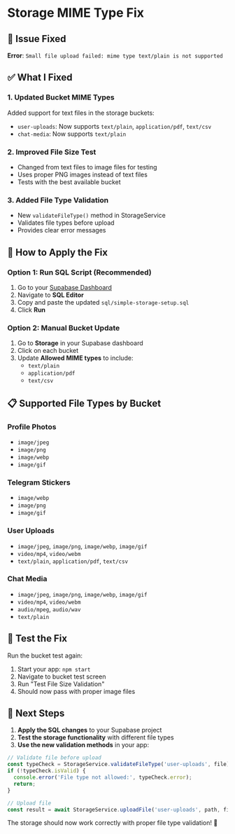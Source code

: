 # Storage MIME Type Fix

## 🚨 Issue Fixed
**Error**: `Small file upload failed: mime type text/plain is not supported`

## ✅ What I Fixed

### 1. **Updated Bucket MIME Types**
Added support for text files in the storage buckets:
- `user-uploads`: Now supports `text/plain`, `application/pdf`, `text/csv`
- `chat-media`: Now supports `text/plain`

### 2. **Improved File Size Test**
- Changed from text files to image files for testing
- Uses proper PNG images instead of text files
- Tests with the best available bucket

### 3. **Added File Type Validation**
- New `validateFileType()` method in StorageService
- Validates file types before upload
- Provides clear error messages

## 🔧 How to Apply the Fix

### Option 1: Run SQL Script (Recommended)
1. Go to your [Supabase Dashboard](https://supabase.com/dashboard/project/xbcrxnebziipzqoorkti)
2. Navigate to **SQL Editor**
3. Copy and paste the updated `sql/simple-storage-setup.sql`
4. Click **Run**

### Option 2: Manual Bucket Update
1. Go to **Storage** in your Supabase dashboard
2. Click on each bucket
3. Update **Allowed MIME types** to include:
   - `text/plain`
   - `application/pdf`
   - `text/csv`

## 📋 Supported File Types by Bucket

### Profile Photos
- `image/jpeg`
- `image/png`
- `image/webp`
- `image/gif`

### Telegram Stickers
- `image/webp`
- `image/png`
- `image/gif`

### User Uploads
- `image/jpeg`, `image/png`, `image/webp`, `image/gif`
- `video/mp4`, `video/webm`
- `text/plain`, `application/pdf`, `text/csv`

### Chat Media
- `image/jpeg`, `image/png`, `image/webp`, `image/gif`
- `video/mp4`, `video/webm`
- `audio/mpeg`, `audio/wav`
- `text/plain`

## 🧪 Test the Fix

Run the bucket test again:
1. Start your app: `npm start`
2. Navigate to bucket test screen
3. Run "Test File Size Validation"
4. Should now pass with proper image files

## 🎯 Next Steps

1. **Apply the SQL changes** to your Supabase project
2. **Test the storage functionality** with different file types
3. **Use the new validation methods** in your app:

```typescript
// Validate file before upload
const typeCheck = StorageService.validateFileType('user-uploads', file);
if (!typeCheck.isValid) {
  console.error('File type not allowed:', typeCheck.error);
  return;
}

// Upload file
const result = await StorageService.uploadFile('user-uploads', path, file);
```

The storage should now work correctly with proper file type validation! 🎉 